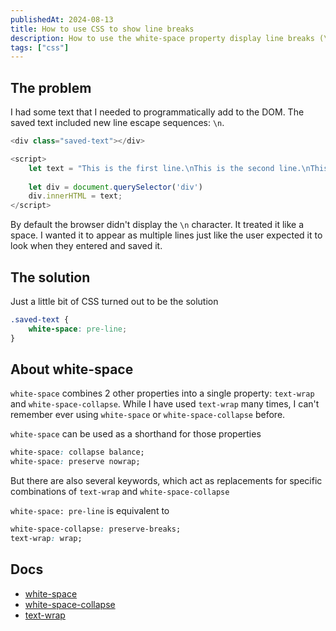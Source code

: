 ```yaml
---
publishedAt: 2024-08-13
title: How to use CSS to show line breaks
description: How to use the white-space property display line breaks (\n) your html content
tags: ["css"]
---
```


## The problem
I had some text that I needed to programmatically add to the DOM. The saved text included new line escape sequences: `\n`. 

```js
<div class="saved-text"></div>

<script>
	let text = "This is the first line.\nThis is the second line.\nThis is the third line."
	
	let div = document.querySelector('div')
	div.innerHTML = text;
</script>

```

By default the browser didn't display the `\n` character. It treated it like a space. I wanted it to appear as multiple lines just like the user expected it to look when they entered and saved it.

## The solution
Just a little bit of CSS turned out to be the solution
```css
.saved-text {
	white-space: pre-line;
}
```

## About white-space
`white-space` combines 2 other properties into a single property: `text-wrap` and `white-space-collapse`. While I have used `text-wrap` many times, I can't remember ever using `white-space` or `white-space-collapse` before.

`white-space` can be used as a shorthand for those properties
```css
white-space: collapse balance;
white-space: preserve nowrap;
```

But there are also several keywords, which act as replacements for specific combinations of `text-wrap` and `white-space-collapse`

`white-space: pre-line` is equivalent to 
```css
white-space-collapse: preserve-breaks;
text-wrap: wrap;
```

## Docs
- [white-space](https://developer.mozilla.org/en-US/docs/Web/CSS/white-space)
- [white-space-collapse](https://developer.mozilla.org/en-US/docs/Web/CSS/white-space-collapse)
- [text-wrap](https://developer.mozilla.org/en-US/docs/Web/CSS/text-wrap)